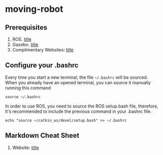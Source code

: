 # moving-robot

## Prerequisites

1. ROS. [title](http://wiki.ros.org/ROS/Tutorials)
2. Gazebo. [title](http://gazebosim.org/tutorials)
3. Complimentary Websites: [title](https://osrobotics.org/)

## Configure your .bashrc
Every time you start a new terminal, the file `~/.bashrc` will be sourced. When you already have an opened terminal, you can source it manually running this command

`source ~/.bashrc`

In order to use ROS, you need to source the ROS setup.bash file, therefore, it's recommended to include the previous command in your .bashrc file.

`echo "source ~/catkin_ws/devel/setup.bash" >> ~/.bashrc`

## Markdown Cheat Sheet

1. Website: [title](https://www.markdownguide.org/cheat-sheet/)
